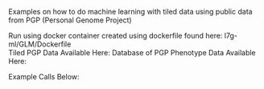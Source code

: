 Examples on how to do machine learning with tiled data using public data from PGP (Personal Genome Project)

Run using docker container created using dockerfile found here: l7g-ml/GLM/Dockerfile  
Tiled PGP Data Available Here:
Database of PGP Phenotype Data Available Here:


Example Calls Below:



